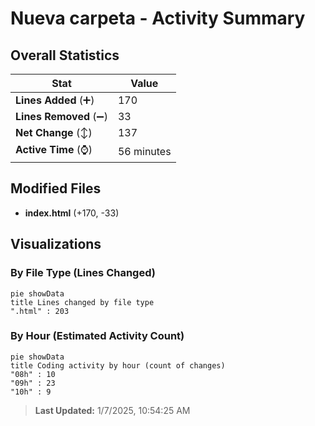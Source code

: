 # Nueva carpeta - Activity Summary 

## Overall Statistics

| Stat                   | Value                                                             |
| ---------------------- | ----------------------------------------------------------------- |
| **Lines Added** (➕)   | 170                                          |
| **Lines Removed** (➖) | 33                                        |
| **Net Change** (↕)    | 137                |
| **Active Time** (⌚)   | 56 minutes |


## Modified Files
- **index.html** (+170, -33)

## Visualizations

### By File Type (Lines Changed)

```mermaid
pie showData
title Lines changed by file type
".html" : 203
```

### By Hour (Estimated Activity Count)

```mermaid
pie showData
title Coding activity by hour (count of changes)
"08h" : 10
"09h" : 23
"10h" : 9
```


> **Last Updated:** 1/7/2025, 10:54:25 AM